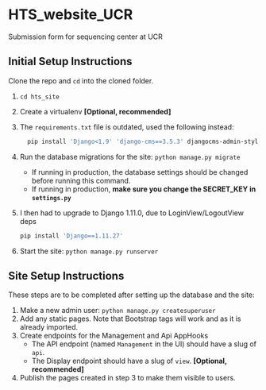 # HTS_website_UCR
Submission form for sequencing center at UCR

## Initial Setup Instructions

Clone the repo and `cd` into the cloned folder.

1. `cd hts_site`
2. Create a virtualenv __[Optional, recommended]__
3. The `requirements.txt` file is outdated, used the following instead:

   ```bash
     pip install 'Django<1.9' 'django-cms==3.5.3' djangocms-admin-style django-treebeard 'djangocms-text-ckeditor==3.5.3' djangocms-link djangocms-style djangocms-googlemap djangocms-snippet djangocms-video 'djangocms-column==1.8.0' 'easy_thumbnails==2.5' 'django-filer==1.5.0' cmsplugin-filer pytz 'django-classy-tags==0.8.0' 'html5lib==0.9999999' Pillow 'django-sekizai==0.10.0' six 'djangorestframework==3.9.0' django-extensions 'django-mptt==0.9.0' 'django-polymorphic==1.3.1' 'django-formtools==2.1'
     ```

4. Run the database migrations for the site: `python manage.py migrate`
    - If running in production, the database settings should be changed before running this command.
    - If running in production, **make sure you change the SECRET_KEY in `settings.py`**

5. I then had to upgrade to Django 1.11.0, due to LoginView/LogoutView deps
   
   ```bash
   pip install 'Django==1.11.27'
   ```

6. Start the site: `python manage.py runserver`


## Site Setup Instructions

These steps are to be completed after setting up the database and the site:

1. Make a new admin user: `python manage.py createsuperuser`
2. Add any static pages. Note that Bootstrap tags will work and as it is already imported.
3. Create endpoints for the Management and Api AppHooks
    - The API endpoint (named `Management` in the UI) should have a slug of `api`.
    - The Display endpoint should have a slug of `view`. __[Optional, recommended]__
4. Publish the pages created in step 3 to make them visible to users.
